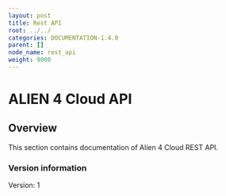 ```yaml
---
layout: post
title: Rest API
root: ../../
categories: DOCUMENTATION-1.4.0
parent: []
node_name: rest_api
weight: 9000
---
```


# ALIEN 4 Cloud API

## Overview
This section contains documentation of Alien 4 Cloud REST API.

### Version information
Version: 1

